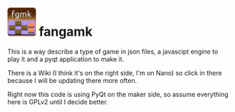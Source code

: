 ![Icon](iconTiny.png) fangamk
=============================

This is a way describe a type of game in json files, a javascipt engine to play it and a pyqt application to make it.

There is a Wiki (I think it's on the right side, I'm on Nano) so click in there because I will be updating there more often.

Right now this code is using PyQt on the maker side, so assume everything here is GPLv2 until I decide better.
